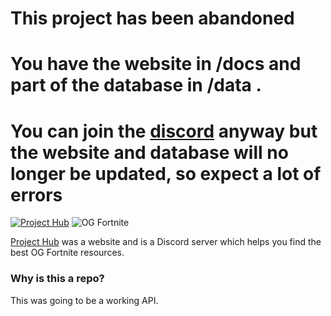# This project has been abandoned
# You have the website in /docs and part of the database in /data .
# You can join the [discord](https://dcd.gg/ogfnprojecthub) anyway but the website and database will no longer be updated, so expect a lot of errors
[![Project Hub](https://img.shields.io/badge/Project_Hub-OGFN?style=for-the-badge&color=black)](https://projecthub.jgc.linkpc.net/)
![OG Fortnite](https://img.shields.io/badge/OG_Fortnite-OGFN?style=for-the-badge&color=purple)

[Project Hub](https://projecthub.jgc.linkpc.net/) was a website and is a Discord server which helps you find the best OG Fortnite resources.

### Why is this a repo?
This was going to be a working API.
